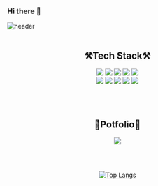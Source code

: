 ### Hi there 👋

<!--
**KnightShinDong/KnightShinDong** is a ✨ _special_ ✨ repository because its `README.md` (this file) appears on your GitHub profile.

Here are some ideas to get you started:

- 🔭 I’m currently working on ...
- 🌱 I’m currently learning ...
- 👯 I’m looking to collaborate on ...
- 🤔 I’m looking for help with ...
- 💬 Ask me about ...
- 📫 How to reach me: ...
- 😄 Pronouns: ...
- ⚡ Fun fact: ...
-->
![header](https://capsule-render.vercel.app/api?type=waving&color=5CD1E5&height=300&section=header&text=Welcome&fontSize=90&desc=DONGHUN's%20Github%20profile&descAlign=65&fontColor=ffffff)
<br>
<br>
<h2 align="center" dir="auto">⚒️Tech Stack⚒️</h2>
<div align="center" dir="auto">
<img src="https://img.shields.io/badge/JAVA-1071D3?style=for-the-badge&logo=Joplin&logoColor=white">
<img src="https://img.shields.io/badge/Spring-41BF47?style=for-the-badge&logo=Spring&logoColor=white">
 <img src="https://img.shields.io/badge/SpringBoot-41BF47?style=for-the-badge&logo=SpringBoot&logoColor=white">
  <img src="https://img.shields.io/badge/JS-E34F26?style=for-the-badge&logo=JAVASCRIPT&logoColor=white">
<img src="https://img.shields.io/badge/MySql-4479A1?style=for-the-badge&logo=MySql&logoColor=white">
 <br>
<img src="https://img.shields.io/badge/OracleDB-F80000?style=for-the-badge&logo=Oracle&logoColor=white">
 <img src="https://img.shields.io/badge/Python-1071D3?style=for-the-badge&logo=Python&logoColor=white">
<img src="https://img.shields.io/badge/HTML5-E34F26?style=for-the-badge&logo=HTML5&logoColor=white">
<img src="https://img.shields.io/badge/CSS-E34F26?style=for-the-badge&logo=CSS3&logoColor=white">
<img src="https://img.shields.io/badge/JPA-E34F26?style=for-the-badge&logo=JPA&logoColor=white">


<br><br>
<h2 align="center" dir="auto">🌱Potfolio🌱</h2>
<a href="https://universal-mailbox-e5f.notion.site/4cdf5696aebb43138eba11ece624f94c" target="_blank"><img src="https://img.shields.io/badge/Notion-000000?style=for-the-badge&logo=Notion&logoColor=white"></a>

<br><br>

[![Top Langs](https://github-readme-stats.vercel.app/api/top-langs/?username=KnightShinDong&layout=compact)](https://github.com/KnightShinDong/github-readme-stats)
</div>